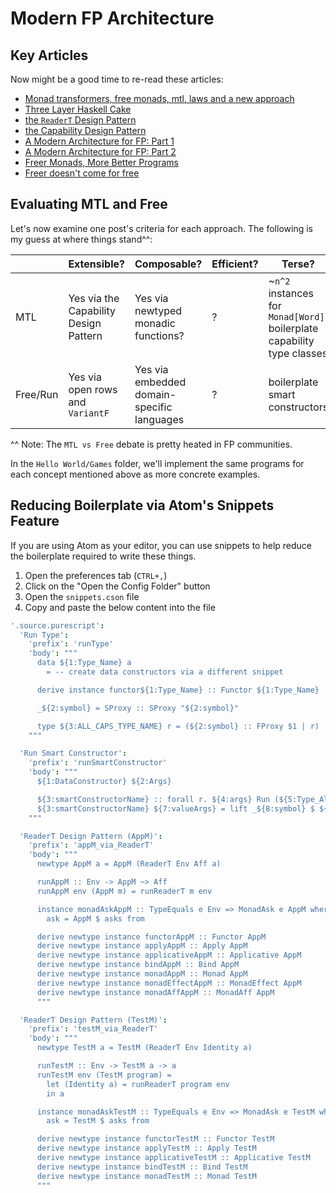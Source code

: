 # Modern FP Architecture

## Key Articles

Now might be a good time to re-read these articles:
- [Monad transformers, free monads, mtl, laws and a new approach](https://ocharles.org.uk/posts/2016-01-26-transformers-free-monads-mtl-laws.html)
- [Three Layer Haskell Cake](https://www.parsonsmatt.org/2018/03/22/three_layer_haskell_cake.html)
- [the `ReaderT` Design Pattern](https://www.fpcomplete.com/blog/2017/06/readert-design-pattern)
- [the Capability Design Pattern](https://www.tweag.io/posts/2018-10-04-capability.html)
- [A Modern Architecture for FP: Part 1](http://degoes.net/articles/modern-fp)
- [A Modern Architecture for FP: Part 2](http://degoes.net/articles/modern-fp-part-2)
- [Freer Monads, More Better Programs](reasonablypolymorphic.com/blog/freer-monads/index.html)
- [Freer doesn't come for free](https://medium.com/barely-functional/freer-doesnt-come-for-free-c9fade793501)

## Evaluating MTL and Free

Let's now examine one post's criteria for each approach. The following is my guess at where things stand^^:

| | Extensible? | Composable? | Efficient? | Terse? | Inferrable?
| - | - | - | - | - | - |
| MTL | Yes via the Capability Design Pattern | Yes via newtyped monadic functions? | ? | ~`n^2` instances for `Monad[Word]`<br>boilerplate capability type classes | ? |
| Free/Run | Yes via open rows and `VariantF` | Yes via embedded domain-specific languages | ? | boilerplate smart constructors | ? |

^^ Note: The `MTL vs Free` debate is pretty heated in FP communities.

In the `Hello World/Games` folder, we'll implement the same programs for each concept mentioned above as more concrete examples.

## Reducing Boilerplate via Atom's Snippets Feature

If you are using Atom as your editor, you can use snippets to help reduce the boilerplate required to write these things.

1. Open the preferences tab (`CTRL+,`)
2. Click on the "Open the Config Folder" button
3. Open the `snippets.cson` file
4. Copy and paste the below content into the file

```cson
'.source.purescript':
  'Run Type':
    'prefix': 'runType'
    'body': """
      data ${1:Type_Name} a
        = -- create data constructors via a different snippet

      derive instance functor${1:Type_Name} :: Functor ${1:Type_Name}

      _${2:symbol} = SProxy :: SProxy "${2:symbol}"

      type ${3:ALL_CAPS_TYPE_NAME} r = (${2:symbol} :: FProxy $1 | r)
    """

  'Run Smart Constructor':
    'prefix': 'runSmartConstructor'
    'body': """
      ${1:DataConstructor} ${2:Args}

      ${3:smartConstructorName} :: forall r. ${4:args} Run (${5:Type_Alias} + r) ${6:Return_Type}
      ${3:smartConstructorName} ${7:valueArgs} = lift _${8:symbol} $ ${1:Data_Constructor} ${7:valueArgs} ${9:identityOrUnit}
    """

  'ReaderT Design Pattern (AppM)':
    'prefix': 'appM_via_ReaderT'
    'body': """
      newtype AppM a = AppM (ReaderT Env Aff a)

      runAppM :: Env -> AppM ~> Aff
      runAppM env (AppM m) = runReaderT m env

      instance monadAskAppM :: TypeEquals e Env => MonadAsk e AppM where
        ask = AppM $ asks from

      derive newtype instance functorAppM :: Functor AppM
      derive newtype instance applyAppM :: Apply AppM
      derive newtype instance applicativeAppM :: Applicative AppM
      derive newtype instance bindAppM :: Bind AppM
      derive newtype instance monadAppM :: Monad AppM
      derive newtype instance monadEffectAppM :: MonadEffect AppM
      derive newtype instance monadAffAppM :: MonadAff AppM
      """

  'ReaderT Design Pattern (TestM)':
    'prefix': 'testM_via_ReaderT'
    'body': """
      newtype TestM a = TestM (ReaderT Env Identity a)

      runTestM :: Env -> TestM a -> a
      runTestM env (TestM program) =
        let (Identity a) = runReaderT program env
        in a

      instance monadAskTestM :: TypeEquals e Env => MonadAsk e TestM where
        ask = TestM $ asks from

      derive newtype instance functorTestM :: Functor TestM
      derive newtype instance applyTestM :: Apply TestM
      derive newtype instance applicativeTestM :: Applicative TestM
      derive newtype instance bindTestM :: Bind TestM
      derive newtype instance monadTestM :: Monad TestM
      """
```
